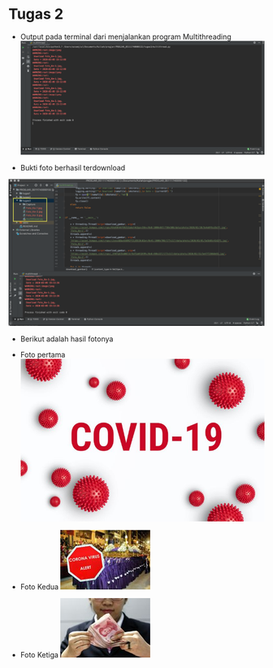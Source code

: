 # Tugas 2

* Output pada terminal dari menjalankan program Multithreading
![Capture Udp_simple](Capture/output_program.png)

* Bukti foto berhasil terdownload

![Capture Udp_simple](Capture/terdownload.png)

* Berikut adalah hasil fotonya

* Foto pertama
![Capture Udp_simple](Capture/Foto_Ke-1.jpg)

* Foto Kedua
![Capture Udp_simple](Capture/Foto_Ke-2.jpg)

* Foto Ketiga
![Capture Udp_simple](Capture/Foto_Ke-3.jpg)
